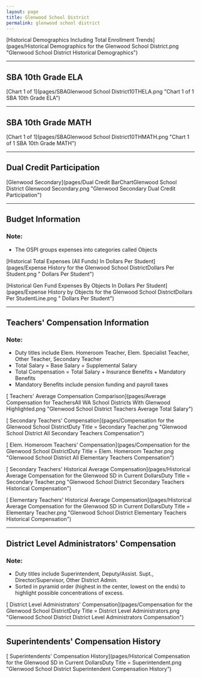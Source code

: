 ```yaml
---
layout: page
title: Glenwood School District
permalink: glenwood school district
---
```



[Historical Demographics Including Total Enrollment Trends](pages/Historical Demographics for the Glenwood School District.png "Glenwood School District Historical Demographics")

___

## SBA 10th Grade ELA

[Chart 1 of 1](pages/SBAGlenwood School District10THELA.png "Chart 1 of 1 SBA 10th Grade ELA")


___

## SBA 10th Grade MATH

[Chart 1 of 1](pages/SBAGlenwood School District10THMATH.png "Chart 1 of 1 SBA 10th Grade MATH")


___

## Dual Credit Participation

[Glenwood Secondary](pages/Dual Credit BarChartGlenwood School District Glenwood Secondary.png "Glenwood Secondary Dual Credit Participation")


___

## Budget Information
### Note:
- The OSPI groups expenses into categories called Objects

[Historical Total Expenses (All Funds) In Dollars Per Student](pages/Expense History for the Glenwood School DistrictDollars Per Student.png " Dollars Per Student")

[Historical Gen Fund Expenses By Objects In Dollars Per Student](pages/Expense History by Objects for the Glenwood School DistrictDollars Per StudentLine.png " Dollars Per Student")


___

## Teachers' Compensation Information
### Note:
- Duty titles include Elem. Homeroom Teacher, Elem. Specialist Teacher, Other Teacher, Secondary Teacher
- Total Salary = Base Salary + Supplemental Salary
- Total Compensation = Total Salary + Insurance Benefits + Mandatory Benefits
- Mandatory Benefits include pension funding and payroll taxes

[ Teachers' Average Compensation Comparison](pages/Average Compensation for TeachersAll WA School Districts With Glenwood Highlighted.png "Glenwood School District Teachers Average Total Salary")

[ Secondary Teachers' Compensation](pages/Compensation for the Glenwood School DistrictDuty Title = Secondary Teacher.png "Glenwood School District All Secondary Teachers Compensation")

[ Elem. Homeroom Teachers' Compensation](pages/Compensation for the Glenwood School DistrictDuty Title = Elem. Homeroom Teacher.png "Glenwood School District All Elementary Teachers Compensation")

[ Secondary Teachers' Historical Average Compensation](pages/Historical Average Compensation for the Glenwood SD in Current DollarsDuty Title = Secondary Teacher.png "Glenwood School District Secondary Teachers Historical Compensation")

[ Elementary Teachers' Historical Average Compensation](pages/Historical Average Compensation for the Glenwood SD in Current DollarsDuty Title = Elementary Teacher.png "Glenwood School District Elementary Teachers Historical Compensation")


___

## District Level Administrators' Compensation

### Note:
- Duty titles include Superintendent, Deputy/Assist. Supt., Director/Supervisor, Other District Admin.
- Sorted in pyramid order (highest in the center, lowest on the ends) to highlight possible concentrations of excess.

[ District Level Administrators' Compensation](pages/Compensation for the Glenwood School DistrictDuty Title = District Level Administrators.png "Glenwood School District District Level Administrators Compensation")


___

## Superintendents' Compensation History

[ Superintendents' Compensation History](pages/Historical Compensation for the Glenwood SD in Current DollarsDuty Title = Superintendent.png "Glenwood School District Superintendent Compensation History")

